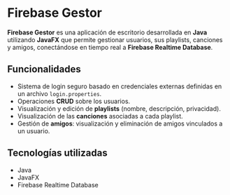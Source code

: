 # Firebase Gestor

**Firebase Gestor** es una aplicación de escritorio desarrollada en **Java** utilizando **JavaFX** que permite gestionar usuarios, sus playlists, canciones y amigos, conectándose en tiempo real a **Firebase Realtime Database**.

## Funcionalidades

- Sistema de login seguro basado en credenciales externas definidas en un archivo `login.properties`.
- Operaciones **CRUD** sobre los usuarios.
- Visualización y edición de **playlists** (nombre, descripción, privacidad).
- Visualización de las **canciones** asociadas a cada playlist.
- Gestión de **amigos**: visualización y eliminación de amigos vinculados a un usuario.

## Tecnologías utilizadas

- Java
- JavaFX
- Firebase Realtime Database

